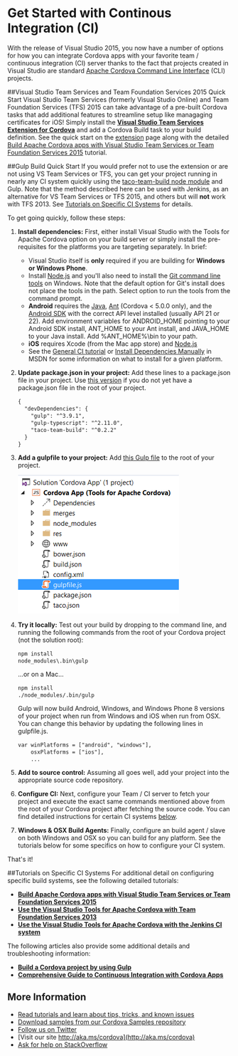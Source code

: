 <properties pageTitle="Get Started with Continous Integration (CI)"
  description="Get Started with Continous Integration (CI)"
  services=""
  documentationCenter=""
  authors="Chuxel" />

# Get Started with Continous Integration (CI)
With the release of Visual Studio 2015, you now have a number of options for how you can integrate Cordova apps with your favorite team / continuous integration (CI) server thanks to the fact that projects created in Visual Studio are standard [Apache Cordova Command Line Interface](http://go.microsoft.com/fwlink/?LinkID=533773) (CLI) projects.

##Visual Studio Team Services and Team Foundation Services 2015 Quick Start
Visual Studio Team Services (formerly Visual Studio Online) and Team Foundation Services (TFS) 2015 can take advantage of a pre-built Cordova tasks that add additional features to streamline setup like managaging certificates for iOS! Simply install the **[Visual Studio Team Services Extension for Cordova](http://go.microsoft.com/fwlink/?LinkID=691188)** and add a Cordova Build task to your build definition. See the quick start on the [extension](http://go.microsoft.com/fwlink/?LinkID=691188) page along with the detailed [Build Apache Cordova apps with Visual Studio Team Services or Team Foundation Services 2015](http://go.microsoft.com/fwlink/?LinkID=691186) tutorial.

##Gulp Build Quick Start
If you would prefer not to use the extension or are not using VS Team Services or TFS, you can get your project running in nearly any CI system quickly using the [taco-team-build node module](http://go.microsoft.com/fwlink/?LinkID=533736) and Gulp. Note that the method described here can be used with Jenkins, as an alternative for VS Team Services or TFS 2015, and others but will **not** work with TFS 2013. See [Tutorials on Specific CI Systems](#ci) for details.

To get going quickly, follow these steps:

1. **Install dependencies:** First, either install Visual Studio with the Tools for Apache Cordova option on your build server or simply install the pre-requisites for the platforms you are targeting separately. In brief:
    * Visual Studio itself is **only** required if you are building for **Windows or Windows Phone**.
    * Install [Node.js](http://go.microsoft.com/fwlink/?LinkID=396867) and you'll also need to install the [Git command line tools](http://go.microsoft.com/fwlink/?LinkID=396870) on Windows. Note that the default option for Git's install does not place the tools in the path. Select option to run the tools from the command prompt.
    * **Android** requires the [Java](http://go.microsoft.com/fwlink/?LinkID=396871), [Ant](http://go.microsoft.com/fwlink/?LinkID=396869) (Cordova < 5.0.0 only), and the [Android SDK](http://go.microsoft.com/fwlink/?LinkID=533747) with the correct API level installed (usually API 21 or 22). Add environment variables for ANDROID_HOME pointing to your Android SDK install, ANT_HOME to your Ant install, and JAVA_HOME to your Java install. Add %ANT_HOME%\bin to your path.
    * **iOS** requires Xcode (from the Mac app store) and [Node.js](http://go.microsoft.com/fwlink/?LinkID=396867)
    * See the [General CI tutorial](./general.md#depends) or [Install Dependencies Manually](https://msdn.microsoft.com/en-us/library/dn771551.aspx) in MSDN for some information on what to install for a given platform.

2. **Update package.json in your project:** Add these lines to a package.json file in your project. Use [this version](http://go.microsoft.com/fwlink/?LinkID=691923) if you do not yet have a package.json file in the root of your project.

    ~~~~~~~~~~~~~~~~~~~~~~~~~~
    {
      "devDependencies": {
        "gulp": "^3.9.1",
        "gulp-typescript": "^2.11.0",
        "taco-team-build": "^0.2.2"
      }
    }
    ~~~~~~~~~~~~~~~~~~~~~~~~~~

3. **Add a gulpfile to your project:** Add [this Gulp file](http://go.microsoft.com/fwlink/?LinkID=691922) to the root of your project.

	![gulpfile.js in project](media/tutorial-team-build-readme/quick-1.png)

4. **Try it locally:** Test out your build by dropping to the command line, and running the following commands from the root of your Cordova project (not the solution root):

    ~~~~~~~~~~~~~~~~~~~~~~~~~~
    npm install
    node_modules\.bin\gulp
    ~~~~~~~~~~~~~~~~~~~~~~~~~~

    ...or on a Mac...

    ~~~~~~~~~~~~~~~~~~~~~~~~~~
    npm install
    ./node_modules/.bin/gulp
    ~~~~~~~~~~~~~~~~~~~~~~~~~~

    Gulp will now build Android, Windows, and Windows Phone 8 versions of your project when run from Windows and iOS when run from OSX. You can change this behavior by updating the following lines in gulpfile.js.

    ~~~~~~~~~~~~~~~~~~~~~~~~~~
    var winPlatforms = ["android", "windows"],
        osxPlatforms = ["ios"],
        ...
    ~~~~~~~~~~~~~~~~~~~~~~~~~~

5. **Add to source control:** Assuming all goes well, add your project into the appropriate source code repository.

6. **Configure CI:** Next, configure your Team / CI server to fetch your project and execute the exact same commands mentioned above from the root of your Cordova project after fetching the source code. You can find detailed instructions for certain CI systems [below](#ci).

7. **Windows & OSX Build Agents:** Finally, configure an build agent / slave on both Windows and OSX so you can build for any platform. See the tutorials below for some specifics on how to configure your CI system.

That's it!

##Tutorials on Specific CI Systems
<a name="ci"></a>
For additional detail on configuring specific build systems, see the following detailed tutorials:

*  **[Build Apache Cordova apps with Visual Studio Team Services or Team Foundation Services 2015](http://go.microsoft.com/fwlink/?LinkID=691186)**
*  **[Use the Visual Studio Tools for Apache Cordova with Team Foundation Services 2013](./tfs2013.md)**
*  **[Use the Visual Studio Tools for Apache Cordova with the Jenkins CI system](./jenkins.md)**

The following articles also provide some additional details and troubleshooting information:

*  **[Build a Cordova project by using Gulp](../tutorial-gulp/tutorial-gulp-readme.md)**
*  **[Comprehensive Guide to Continuous Integration with Cordova Apps](./general.md)**

## More Information
* [Read tutorials and learn about tips, tricks, and known issues](../cordova-docs-readme.md)
* [Download samples from our Cordova Samples repository](http://github.com/Microsoft/cordova-samples)
* [Follow us on Twitter](https://twitter.com/VSCordovaTools)
* [Visit our site http://aka.ms/cordova](http://aka.ms/cordova)
* [Ask for help on StackOverflow](http://stackoverflow.com/questions/tagged/visual-studio-cordova)
